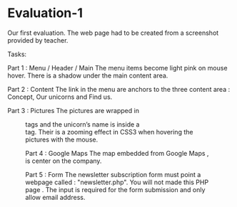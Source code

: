 # Evaluation-1

Our first evaluation. The web page had to be created from a screenshot provided by teacher.

Tasks:

Part 1 : Menu / Header / Main
The menu items become light pink on mouse hover.
There is a shadow under the main content area.

Part 2 : Content
The link in the menu are anchors to the three content area : Concept, Our unicorns and Find
us.

Part 3 : Pictures
The pictures are wrapped in <figure> tags and the unicorn’s name is inside a <figcaption>
tag.
Their is a zooming effect in CSS3 when hovering the pictures with the mouse.
  
Part 4 : Google Maps
The map embedded from Google Maps , is center on the company.

Part 5 : Form
The newsletter subscription form must point a webpage called : "newsletter.php".
You will not made this PHP page . The input is required for the form submission and only
allow email address.
